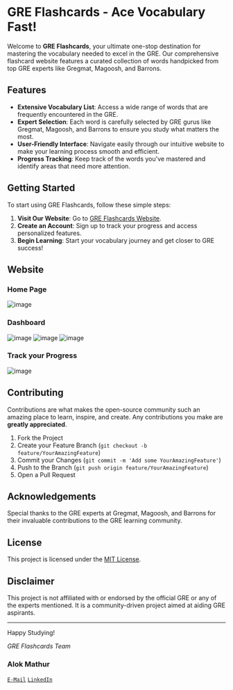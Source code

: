 # GRE Flashcards - Ace Vocabulary Fast!

Welcome to **GRE Flashcards**, your ultimate one-stop destination for mastering the vocabulary needed to excel in the GRE. Our comprehensive flashcard website features a curated collection of words handpicked from top GRE experts like Gregmat, Magoosh, and Barrons.

## Features

- **Extensive Vocabulary List**: Access a wide range of words that are frequently encountered in the GRE.
- **Expert Selection**: Each word is carefully selected by GRE gurus like Gregmat, Magoosh, and Barrons to ensure you study what matters the most.
- **User-Friendly Interface**: Navigate easily through our intuitive website to make your learning process smooth and efficient.
- **Progress Tracking**: Keep track of the words you've mastered and identify areas that need more attention.

## Getting Started

To start using GRE Flashcards, follow these simple steps:

1. **Visit Our Website**: Go to [GRE Flashcards Website](https://www.grevocab.alok.studio/).
2. **Create an Account**: Sign up to track your progress and access personalized features.
3. **Begin Learning**: Start your vocabulary journey and get closer to GRE success!

## Website 
### Home Page
![image](https://github.com/alok27a/GRE-Vocab-Flash-Cards/assets/73957024/11a3cea7-d382-4e8a-ba60-fbf2a5dd045d)

### Dashboard
![image](https://github.com/alok27a/GRE-Vocab-Flash-Cards/assets/73957024/be9a3847-bdcb-453a-94e1-ea1599e7cb03)
![image](https://github.com/alok27a/GRE-Vocab-Flash-Cards/assets/73957024/03c983d7-287a-463f-92aa-0238431f0e87)
![image](https://github.com/alok27a/GRE-Vocab-Flash-Cards/assets/73957024/cd9e5a66-d330-406b-b06d-b3e8952eab3d)

### Track your Progress
![image](https://github.com/alok27a/GRE-Vocab-Flash-Cards/assets/73957024/8b9b97fe-8e29-4d3e-be1b-65e458956634)


## Contributing

Contributions are what makes the open-source community such an amazing place to learn, inspire, and create. Any contributions you make are **greatly appreciated**.

1. Fork the Project
2. Create your Feature Branch (`git checkout -b feature/YourAmazingFeature`)
3. Commit your Changes (`git commit -m 'Add some YourAmazingFeature'`)
4. Push to the Branch (`git push origin feature/YourAmazingFeature`)
5. Open a Pull Request


## Acknowledgements

Special thanks to the GRE experts at Gregmat, Magoosh, and Barrons for their invaluable contributions to the GRE learning community.

## License

This project is licensed under the [MIT License](LICENSE.md).

## Disclaimer

This project is not affiliated with or endorsed by the official GRE or any of the experts mentioned. It is a community-driven project aimed at aiding GRE aspirants.

---

Happy Studying!

*GRE Flashcards Team*
### Alok Mathur

[`E-Mail`](mailto:alok27a@gmail.com)
[`LinkedIn`](https://www.linkedin.com/in/alok-mathur-5aab4534/)
